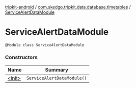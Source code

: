 [tripkit-android](../../index.md) / [com.skedgo.tripkit.data.database.timetables](../index.md) / [ServiceAlertDataModule](./index.md)

# ServiceAlertDataModule

`@Module class ServiceAlertDataModule`

### Constructors

| Name | Summary |
|---|---|
| [&lt;init&gt;](-init-.md) | `ServiceAlertDataModule()` |
